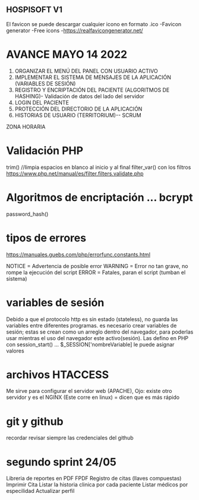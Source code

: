 ## HOSPISOFT V1

El favicon se puede descargar cualquier icono en formato .ico
-Favicon generator
-Free icons
-https://realfavicongenerator.net/

# AVANCE MAYO 14 2022
1. ORGANIZAR EL MENÚ DEL PANEL CON USUARIO ACTIVO
2. IMPLEMENTAR EL SISTEMA DE MENSAJES DE LA APLICACIÓN (VARIABLES DE SESIÓN)
3. REGISTRO Y ENCRIPTACIÓN DEL PACIENTE (ALGORITMOS DE HASHING)- Validación de datos del lado del servidor
4. LOGIN DEL PACIENTE
5. PROTECCIÓN DEL DIRECTORIO DE LA APLICACIÓN 
6. HISTORIAS DE USUARIO (TERRITORIUM)-- SCRUM

ZONA HORARIA

# Validación PHP

trim() //limpia espacios en blanco al inicio y al final
filter_var() con los filtros
https://www.php.net/manual/es/filter.filters.validate.php

# Algoritmos de encriptación ... bcrypt

password_hash()

# tipos de errores

https://manuales.guebs.com/php/errorfunc.constants.html

NOTICE = Advertencia de posible error
WARNING = Error no tan grave, no rompe la ejecución del script
ERROR = Fatales, paran el script (tumban el sistema)

# variables de sesión

Debido a que el protocolo http es sin estado (stateless), no guarda las variables entre diferentes programas.
es necesario crear variables de sesión; estas se crean como un arreglo dentro del navegador, para poderlas usar mientras el uso del navegador este activo(sesión).
Las defino en PHP con session_start() ... $_SESSION['nombreVariable] le puede asignar valores

# archivos HTACCESS

Me sirve para configurar el servidor web (APACHE), Ojo: existe otro servidor y es el NGINX (Este corre en linux) = dicen que es más rápido

# git y github

recordar revisar siempre las credenciales del github 

# segundo sprint 24/05

Libreria de reportes en PDF FPDF
Registro de citas (llaves compuestas)
Imprimir Cita
Listar la historia clinica por cada paciente
Listar médicos por especilidad
Actualizar perfil 